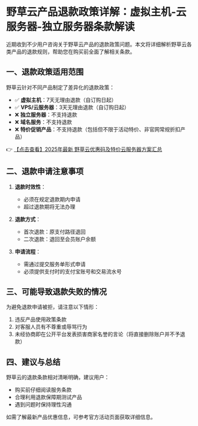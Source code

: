 # 野草云产品退款政策详解：虚拟主机-云服务器-独立服务器条款解读

近期收到不少用户咨询关于野草云产品的退款政策问题。本文将详细解析野草云各类产品的退款规则，帮助您在购买前全面了解相关条款。

## 一、退款政策适用范围

野草云针对不同产品制定了差异化的退款政策：

- ✅ **虚拟主机**：7天无理由退款（自订购日起）
- ✅ **VPS/云服务器**：3天无理由退款（自订购日起）
- ❌ **独立服务器**：不支持退款
- ❌ **域名服务**：不支持退款
- ❌ **特价促销产品**：不支持退款（包括但不限于活动特价、非官网常规折扣产品）

👉 [【点击查看】2025年最新 野草云优惠码及特价云服务器方案汇总](https://bit.ly/yecaoyun)

## 二、退款申请注意事项

1. **退款时效性**：
   - 必须在规定退款期内申请
   - 超过退款期将无法办理

2. **退款方式**：
   - 首次退款：原支付路径退回
   - 二次退款：退回至会员账户余额

3. **申请流程**：
   - 需通过提交服务单形式申请
   - 必须提供支付时的支付宝账号和交易流水号

## 三、可能导致退款失败的情况

为避免退款申请被拒，请注意以下情形：

1. 违反产品使用政策条款
2. 对客服人员有不尊重或辱骂行为
3. 未经协商即在公开平台发表损害商家名誉的言论（将直接删除账户并不予退款）

## 四、建议与总结

野草云的退款条款相对清晰明确，建议用户：
- 购买前仔细阅读服务条款
- 合理利用退款保障期测试产品
- 遇到问题时保持理性沟通

如需了解最新产品优惠信息，可参考官方活动页面获取详细信息。
